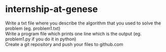 # internship-at-genese

Write a txt file where you describe the algorithm that you used to solve the problem (eg. problem1.txt) <br>
Write a program file which prints one line which is the output (eg. problem1.py if you do it in python) <br>
Create a git repository and push your files to github.com
